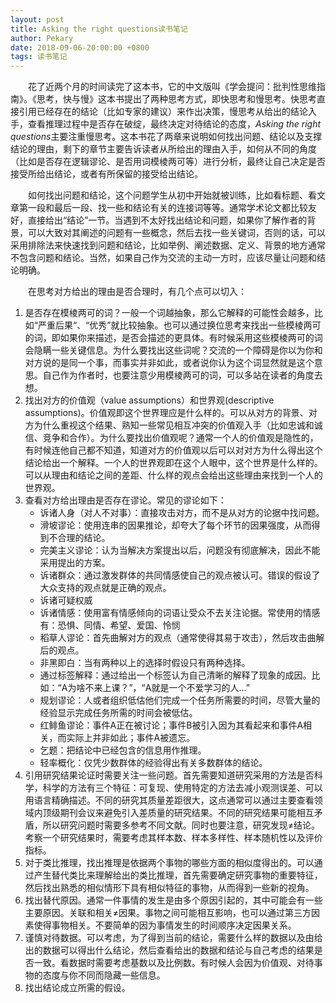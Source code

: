 ```yaml
---
layout: post
title: Asking the right questions读书笔记 
author: Pekary
date: 2018-09-06-20:00:00 +0800
tags: 读书笔记
---
```


&emsp;&emsp;花了近两个月的时间读完了这本书，它的中文版叫《学会提问：批判性思维指南》。《思考，快与慢》这本书提出了两种思考方式，即快思考和慢思考。快思考直接引用已经存在的结论（比如专家的建议）来作出决策，慢思考从给出的结论入手，查看推理过程中是否存在破绽，最终决定对待结论的态度，*Asking the right questions*主要注重慢思考。这本书花了两章来说明如何找出问题、结论以及支撑结论的理由，剩下的章节主要告诉读者从所给出的理由入手，如何从不同的角度（比如是否存在逻辑谬论、是否用词模棱两可等）进行分析，最终让自己决定是否接受所给出结论，或者有所保留的接受给出结论。

&emsp;&emsp;如何找出问题和结论，这个问题学生从初中开始就被训练，比如看标题、看文章第一段和最后一段、找一些和结论有关的连接词等等。通常学术论文都比较友好，直接给出“结论”一节。当遇到不太好找出结论和问题，如果你了解作者的背景，可以大致对其阐述的问题有一些概念，然后去找一些关键词，否则的话，可以采用排除法来快速找到问题和结论，比如举例、阐述数据、定义、背景的地方通常不包含问题和结论。当然，如果自己作为交流的主动一方时，应该尽量让问题和结论明确。

&emsp;&emsp;在思考对方给出的理由是否合理时，有几个点可以切入：

1. 是否存在模棱两可的词？一般一个词越抽象，那么它解释的可能性会越多，比如“严重后果“、“优秀”就比较抽象。也可以通过换位思考来找出一些模棱两可的词，即如果你来描述，是否会描述的更具体。有时候采用这些模棱两可的词会隐瞒一些关键信息。为什么要找出这些词呢？交流的一个障碍是你以为你和对方说的是同一个事，而事实并非如此，或者说你认为这个词显然就是这个意思。自己作为作者时，也要注意少用模棱两可的词，可以多站在读者的角度去想。
2. 找出对方的价值观（value assumptions）和世界观(descriptive assumptions)。价值观即这个世界理应是什么样的。可以从对方的背景、对方为什么重视这个结果、熟知一些常见相互冲突的价值观入手（比如忠诚和诚信、竞争和合作）。为什么要找出价值观呢？通常一个人的价值观是隐性的，有时候连他自己都不知道，知道对方的价值观以后可以对对方为什么得出这个结论给出一个解释。一个人的世界观即在这个人眼中，这个世界是什么样的。可以从理由和结论之间的差距、什么样的观点会给出这些理由来找到一个人的世界观。
3. 查看对方给出理由是否存在谬论。常见的谬论如下：
   - 诉诸人身（对人不对事）：直接攻击对方，而不是从对方的论据中找问题。
   - 滑坡谬论：使用连串的因果推论，却夸大了每个环节的因果强度，从而得到不合理的结论。
   - 完美主义谬论：认为当解决方案提出以后，问题没有彻底解决，因此不能采用提出的方案。
   - 诉诸群众：通过激发群体的共同情感使自己的观点被认可。错误的假设了大众支持的观点就是正确的观点。
   - 诉诸可疑权威
   - 诉诸情感：使用富有情感倾向的词语让受众不去关注论据。常使用的情感有：恐惧、同情、希望、爱国、怜悯
   - 稻草人谬论：首先曲解对方的观点（通常使得其易于攻击），然后攻击曲解后的观点。
   - 非黑即白：当有两种以上的选择时假设只有两种选择。
   - 通过标签解释：通过给出一个标签认为自己清晰的解释了现象的成因。比如：“A为啥不来上课？”，“A就是一个不爱学习的人...”
   - 规划谬论：人或者组织低估他们完成一个任务所需要的时间，尽管大量的经验显示完成任务所需的时间会被低估。
   - 红鲱鱼谬论：事件A正在被讨论；事件B被引入因为其看起来和事件A相关，而实际上并非如此；事件A被遗忘。
   - 乞题：把结论中已经包含的信息用作推理。
   - 轻率概化：仅凭少数群体的经验得出有关多数群体的结论。
4. 引用研究结果论证时需要关注一些问题。首先需要知道研究采用的方法是否科学，科学的方法有三个特征：可复现、使用特定的方法去减小观测误差、可以用语言精确描述。不同的研究其质量差距很大，这点通常可以通过主要查看领域内顶级期刊会议来避免引入差质量的研究结果。不同的研究结果可能相互矛盾，所以研究问题时需要多参考不同文献。同时也要注意，研究发现$\neq$结论。考察一个研究结果时，需要考虑其样本数、样本多样性、样本随机性以及评价指标。
5. 对于类比推理，找出推理是依据两个事物的哪些方面的相似度得出的。可以通过产生替代类比来理解给出的类比推理，首先需要确定研究事物的重要特征，然后找出熟悉的相似情形下具有相似特征的事物，从而得到一些新的视角。
6. 找出替代原因。通常一件事情的发生是由多个原因引起的，其中可能会有一些主要原因。关联和相关$\neq$因果。事物之间可能相互影响，也可以通过第三方因素使得事物相关。不要简单的因为事情发生的时间顺序决定因果关系。
7. 谨慎对待数据。可以考虑，为了得到当前的结论，需要什么样的数据以及由给出的数据可以得出什么结论，然后查看给出的数据和结论与自己考虑的结果是否一致。看数据时需要考虑基数以及比例数。有时候人会因为价值观、对待事物的态度与你不同而隐藏一些信息。
8. 找出结论成立所需的假设。
